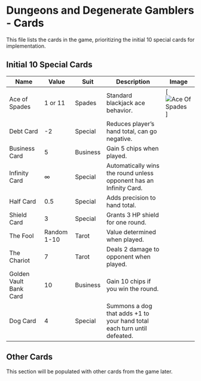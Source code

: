 # Dungeons and Degenerate Gamblers - Cards

This file lists the cards in the game, prioritizing the initial 10 special cards for implementation.

## Initial 10 Special Cards

| Name                     | Value       | Suit      | Description                                                                        | Image |
| ------------------------ | ----------- | --------- | ---------------------------------------------------------------------------------- | ----- |
| Ace of Spades            | 1 or 11     | Spades    | Standard blackjack ace behavior.                                                    | [![Ace Of Spades](https://static.wikia.nocookie.net/dungeons-and-degenerate-gamblers/images/8/8d/Ace_Of_Spades.png/revision/latest/scale-to-width-down/68?cb=20240811192213)] |
| Debt Card                | -2          | Special   | Reduces player’s hand total, can go negative.                                      |   |
| Business Card            | 5           | Business  | Gain 5 chips when played.                                                           |   |
| Infinity Card            | ∞           | Special   | Automatically wins the round unless opponent has an Infinity Card.                   |   |
| Half Card                | 0.5         | Special   | Adds precision to hand total.                                                       |   |
| Shield Card              | 3           | Special   | Grants 3 HP shield for one round.                                                   |   |
| The Fool                 | Random 1-10 | Tarot     | Value determined when played.                                                       |   |
| The Chariot              | 7           | Tarot     | Deals 2 damage to opponent when played.                                             |   |
| Golden Vault Bank Card   | 10          | Business  | Gain 10 chips if you win the round.                                                |   |
| Dog Card                 | 4           | Special   | Summons a dog that adds +1 to your hand total each turn until defeated.             |   |

## Other Cards


This section will be populated with other cards from the game later.
